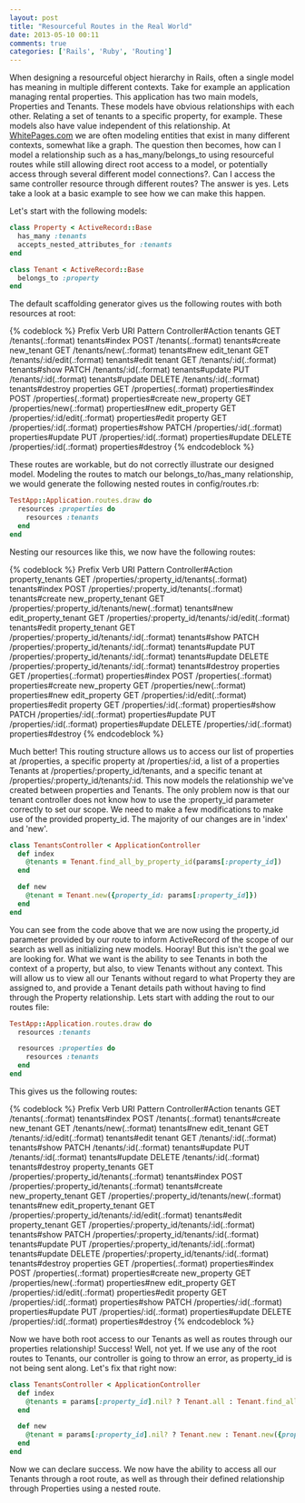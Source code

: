 ```yaml
---
layout: post
title: "Resourceful Routes in the Real World"
date: 2013-05-10 00:11
comments: true
categories: ['Rails', 'Ruby', 'Routing']
---
```


When designing a resourceful object hierarchy in Rails, often a single model has meaning in multiple different contexts.  Take for example an application managing rental properties. This application has two main models, Properties and Tenants.  These models have obvious relationships with each other. Relating a set of tenants to a specific property, for example.  These models also have value independent of this relationship. At <a href='http://www.whitepages.com'>WhitePages.com</a> we are often modeling entities that exist in many different contexts, somewhat like a graph. The question then becomes, how can I model a relationship such as a has_many/belongs_to using resourceful routes while still allowing direct root access to a model, or potentially access through several different model connections?. Can I access the same controller resource through different routes? The answer is yes.  Lets take a look at a basic example to see how we can make this happen.

Let's start with the following models:

``` ruby Property and Tenant Models
class Property < ActiveRecord::Base
  has_many :tenants
  accepts_nested_attributes_for :tenants
end

class Tenant < ActiveRecord::Base
  belongs_to :property
end
```

The default scaffolding generator gives us the following routes with both resources at root:

{% codeblock %}
       Prefix Verb   URI Pattern                    Controller#Action
      tenants GET    /tenants(.:format)             tenants#index
              POST   /tenants(.:format)             tenants#create
   new_tenant GET    /tenants/new(.:format)         tenants#new
  edit_tenant GET    /tenants/:id/edit(.:format)    tenants#edit
       tenant GET    /tenants/:id(.:format)         tenants#show
              PATCH  /tenants/:id(.:format)         tenants#update
              PUT    /tenants/:id(.:format)         tenants#update
              DELETE /tenants/:id(.:format)         tenants#destroy
   properties GET    /properties(.:format)          properties#index
              POST   /properties(.:format)          properties#create
 new_property GET    /properties/new(.:format)      properties#new
edit_property GET    /properties/:id/edit(.:format) properties#edit
     property GET    /properties/:id(.:format)      properties#show
              PATCH  /properties/:id(.:format)      properties#update
              PUT    /properties/:id(.:format)      properties#update
              DELETE /properties/:id(.:format)      properties#destroy
{% endcodeblock %}

These routes are workable, but do not correctly illustrate our designed model.  Modeling the routes to match our belongs_to/has_many relationship, we would generate the following nested routes in config/routes.rb:

``` ruby routes.rb
TestApp::Application.routes.draw do
  resources :properties do
    resources :tenants
  end
end
```

Nesting our resources like this, we now have the following routes:

{% codeblock %}
              Prefix Verb   URI Pattern                                         Controller#Action
    property_tenants GET    /properties/:property_id/tenants(.:format)          tenants#index
                     POST   /properties/:property_id/tenants(.:format)          tenants#create
 new_property_tenant GET    /properties/:property_id/tenants/new(.:format)      tenants#new
edit_property_tenant GET    /properties/:property_id/tenants/:id/edit(.:format) tenants#edit
     property_tenant GET    /properties/:property_id/tenants/:id(.:format)      tenants#show
                     PATCH  /properties/:property_id/tenants/:id(.:format)      tenants#update
                     PUT    /properties/:property_id/tenants/:id(.:format)      tenants#update
                     DELETE /properties/:property_id/tenants/:id(.:format)      tenants#destroy
          properties GET    /properties(.:format)                               properties#index
                     POST   /properties(.:format)                               properties#create
        new_property GET    /properties/new(.:format)                           properties#new
       edit_property GET    /properties/:id/edit(.:format)                      properties#edit
            property GET    /properties/:id(.:format)                           properties#show
                     PATCH  /properties/:id(.:format)                           properties#update
                     PUT    /properties/:id(.:format)                           properties#update
                     DELETE /properties/:id(.:format)                           properties#destroy
{% endcodeblock %}

Much better! This routing structure allows us to access our list of properties at /properties, a specific property at /properties/:id, a list of a properties Tenants at /properties/:property_id/tenants, and a specific tenant at /properties/:property_id/tenants/:id.  This now models the relationship we've created between properties and Tenants.  The only problem now is that our tenant controller does not know how to use the :property_id parameter correctly to set our scope.  We need to make a few modifications to make use of the provided property_id.  The majority of our changes are in 'index' and 'new'.

``` ruby tenants_controller.rb
class TenantsController < ApplicationController
  def index
    @tenants = Tenant.find_all_by_property_id(params[:property_id])
  end

  def new
    @tenant = Tenant.new({property_id: params[:property_id]})
  end
end
```

You can see from the code above that we are now using the property_id parameter provided by our route to inform ActiveRecord of the scope of our search as well as initializing new models.  Hooray! But this isn't the goal we are looking for.  What we want is the ability to see Tenants in both the context of a property, but also, to view Tenants without any context.  This will allow us to view all our Tenants without regard to what Property they are assigned to, and provide a Tenant details path without having to find through the Property relationship.  Lets start with adding the rout to our routes file:

``` ruby routes.rb
TestApp::Application.routes.draw do
  resources :tenants

  resources :properties do
    resources :tenants
  end
end
```

This gives us the following routes:

{% codeblock %}
              Prefix Verb   URI Pattern                                         Controller#Action
             tenants GET    /tenants(.:format)                                  tenants#index
                     POST   /tenants(.:format)                                  tenants#create
          new_tenant GET    /tenants/new(.:format)                              tenants#new
         edit_tenant GET    /tenants/:id/edit(.:format)                         tenants#edit
              tenant GET    /tenants/:id(.:format)                              tenants#show
                     PATCH  /tenants/:id(.:format)                              tenants#update
                     PUT    /tenants/:id(.:format)                              tenants#update
                     DELETE /tenants/:id(.:format)                              tenants#destroy
    property_tenants GET    /properties/:property_id/tenants(.:format)          tenants#index
                     POST   /properties/:property_id/tenants(.:format)          tenants#create
 new_property_tenant GET    /properties/:property_id/tenants/new(.:format)      tenants#new
edit_property_tenant GET    /properties/:property_id/tenants/:id/edit(.:format) tenants#edit
     property_tenant GET    /properties/:property_id/tenants/:id(.:format)      tenants#show
                     PATCH  /properties/:property_id/tenants/:id(.:format)      tenants#update
                     PUT    /properties/:property_id/tenants/:id(.:format)      tenants#update
                     DELETE /properties/:property_id/tenants/:id(.:format)      tenants#destroy
          properties GET    /properties(.:format)                               properties#index
                     POST   /properties(.:format)                               properties#create
        new_property GET    /properties/new(.:format)                           properties#new
       edit_property GET    /properties/:id/edit(.:format)                      properties#edit
            property GET    /properties/:id(.:format)                           properties#show
                     PATCH  /properties/:id(.:format)                           properties#update
                     PUT    /properties/:id(.:format)                           properties#update
                     DELETE /properties/:id(.:format)                           properties#destroy
{% endcodeblock %}

Now we have both root access to our Tenants as well as routes through our properties relationship! Success! Well, not yet.  If we use any of the root routes to Tenants, our controller is going to throw an error, as property_id is not being sent along.  Let's fix that right now:

``` ruby tenants_controller.rb
class TenantsController < ApplicationController
  def index
    @tenants = params[:property_id].nil? ? Tenant.all : Tenant.find_all_by_property_id(params[:property_id])
  end

  def new
    @tenant = params[:property_id].nil? ? Tenant.new : Tenant.new({property_id: params[:property_id]})
  end
end
```

Now we can declare success. We now have the ability to access all our Tenants through a root route, as well as through their defined relationship through Properties using a nested route.